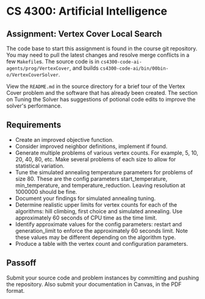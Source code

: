 CS 4300: Artificial Intelligence
===============================================

Assignment: Vertex Cover Local Search
------------------------------------------------

The code base to start this assignment is found in the
course git repository.  You may need to pull the latest
changes and resolve merge conflicts in a few `Makefile`s.
The source code is in `cs4300-code-ai-agents/prog/VertexCover`,
and builds `cs4300-code-ai/bin/00bin-o/VertexCoverSolver`.

View the `README.md` in the source directory for a brief
tour of the Vertex Cover problem and the software that
has already been created.  The section on Tuning the
Solver has suggestions of potional code edits to
improve the solver's performance.


Requirements
------------

- Create an improved objective function.
- Consider improved neighbor definitions, implement if found.
- Generate multiple problems of various vertex counts.  For example,
  5, 10, 20, 40, 80, etc.  Make several problems of each size to
  allow for statistical variation.
- Tune the simulated annealing temperature parameters for problems
  of size 80.  These are the config parameters start_temperature,
  min_temperature, and temperature_reduction.  Leaving resolution
  at 1000000 should be fine.
- Document your findings for simulated annealing tuning.  
- Determine realistic upper limits for vertex counts for each of the
  algorithms: hill climbing, first choice and simulated annealing.
  Use approximately 60 seconds of CPU time as the time limit.
- Identify approximate values for the config parameters: restart
  and generation_limit to enforce the approximately 60 seconds limit.
  Note these values may be different depending on the algorithm type.
- Produce a table with the vertex count and configuration parameters.


Passoff
-------

Submit your source code and problem instances by committing and pushing the repository.
Also submit your documentation in Canvas, in the PDF format.


